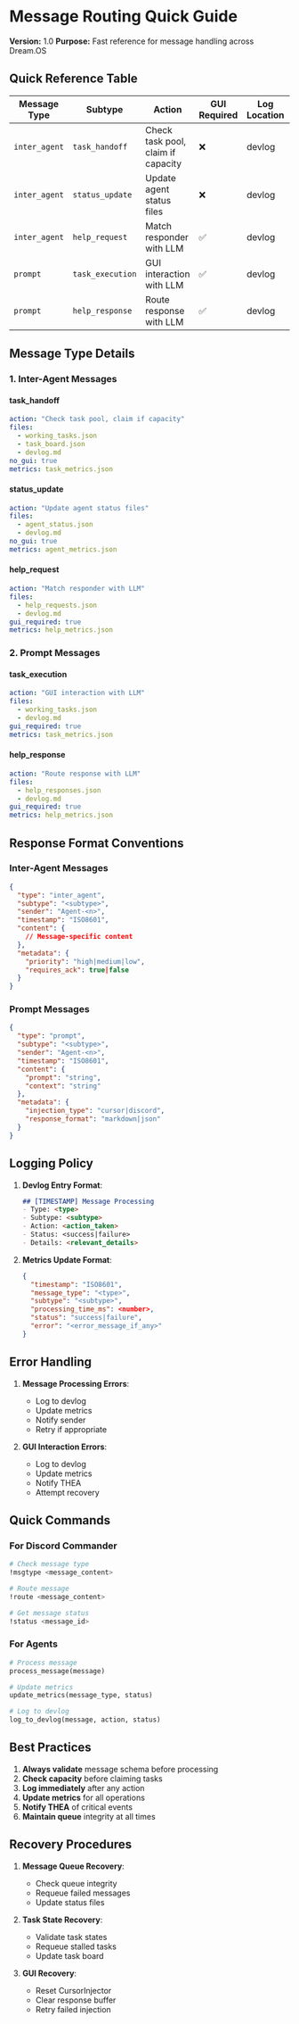 # Message Routing Quick Guide

**Version:** 1.0
**Purpose:** Fast reference for message handling across Dream.OS

## Quick Reference Table

| Message Type | Subtype | Action | GUI Required | Log Location | Metrics |
|--------------|---------|---------|--------------|--------------|---------|
| `inter_agent` | `task_handoff` | Check task pool, claim if capacity | ❌ | devlog | task_metrics.json |
| `inter_agent` | `status_update` | Update agent status files | ❌ | devlog | agent_metrics.json |
| `inter_agent` | `help_request` | Match responder with LLM | ✅ | devlog | help_metrics.json |
| `prompt` | `task_execution` | GUI interaction with LLM | ✅ | devlog | task_metrics.json |
| `prompt` | `help_response` | Route response with LLM | ✅ | devlog | help_metrics.json |

## Message Type Details

### 1. Inter-Agent Messages

#### task_handoff
```yaml
action: "Check task pool, claim if capacity"
files:
  - working_tasks.json
  - task_board.json
  - devlog.md
no_gui: true
metrics: task_metrics.json
```

#### status_update
```yaml
action: "Update agent status files"
files:
  - agent_status.json
  - devlog.md
no_gui: true
metrics: agent_metrics.json
```

#### help_request
```yaml
action: "Match responder with LLM"
files:
  - help_requests.json
  - devlog.md
gui_required: true
metrics: help_metrics.json
```

### 2. Prompt Messages

#### task_execution
```yaml
action: "GUI interaction with LLM"
files:
  - working_tasks.json
  - devlog.md
gui_required: true
metrics: task_metrics.json
```

#### help_response
```yaml
action: "Route response with LLM"
files:
  - help_responses.json
  - devlog.md
gui_required: true
metrics: help_metrics.json
```

## Response Format Conventions

### Inter-Agent Messages
```json
{
  "type": "inter_agent",
  "subtype": "<subtype>",
  "sender": "Agent-<n>",
  "timestamp": "ISO8601",
  "content": {
    // Message-specific content
  },
  "metadata": {
    "priority": "high|medium|low",
    "requires_ack": true|false
  }
}
```

### Prompt Messages
```json
{
  "type": "prompt",
  "subtype": "<subtype>",
  "sender": "Agent-<n>",
  "timestamp": "ISO8601",
  "content": {
    "prompt": "string",
    "context": "string"
  },
  "metadata": {
    "injection_type": "cursor|discord",
    "response_format": "markdown|json"
  }
}
```

## Logging Policy

1. **Devlog Entry Format**:
   ```markdown
   ## [TIMESTAMP] Message Processing
   - Type: <type>
   - Subtype: <subtype>
   - Action: <action_taken>
   - Status: <success|failure>
   - Details: <relevant_details>
   ```

2. **Metrics Update Format**:
   ```json
   {
     "timestamp": "ISO8601",
     "message_type": "<type>",
     "subtype": "<subtype>",
     "processing_time_ms": <number>,
     "status": "success|failure",
     "error": "<error_message_if_any>"
   }
   ```

## Error Handling

1. **Message Processing Errors**:
   - Log to devlog
   - Update metrics
   - Notify sender
   - Retry if appropriate

2. **GUI Interaction Errors**:
   - Log to devlog
   - Update metrics
   - Notify THEA
   - Attempt recovery

## Quick Commands

### For Discord Commander
```bash
# Check message type
!msgtype <message_content>

# Route message
!route <message_content>

# Get message status
!status <message_id>
```

### For Agents
```python
# Process message
process_message(message)

# Update metrics
update_metrics(message_type, status)

# Log to devlog
log_to_devlog(message, action, status)
```

## Best Practices

1. **Always validate** message schema before processing
2. **Check capacity** before claiming tasks
3. **Log immediately** after any action
4. **Update metrics** for all operations
5. **Notify THEA** of critical events
6. **Maintain queue** integrity at all times

## Recovery Procedures

1. **Message Queue Recovery**:
   - Check queue integrity
   - Requeue failed messages
   - Update status files

2. **Task State Recovery**:
   - Validate task states
   - Requeue stalled tasks
   - Update task board

3. **GUI Recovery**:
   - Reset CursorInjector
   - Clear response buffer
   - Retry failed injection 